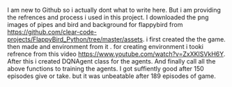 I am new to Github  so i actually dont what to write here. But i am providing the refrences and process i used in this project.
I downloaded the png images of pipes and bird and background for flappybird from  https://github.com/clear-code-projects/FlappyBird_Python/tree/master/assets.
i first created the the game. then made and environment from it . for creating environment i tooki refrence from this video https://www.youtube.com/watch?v=ZxXKISVkH6Y.
After this i created DQNAgent class for the agents. And finally call all the above functions to training the agents. I got suffiently good after 150 episodes 
give or take. but it was unbeatable after 189 episodes of game. 
